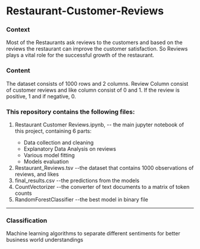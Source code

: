 # Restaurant-Customer-Reviews
### Context 
Most of the Restaurants ask reviews to the customers and based on the reviews the restaurant can improve the customer satisfaction. So Reviews plays a vital role for the successful growth of the restaurant.  
### Content 
The dataset consists of 1000 rows and 2 columns. Review Column consist of customer reviews and like column consist of 0 and 1. If the review is positive, 1 and if negative, 0.

### This repository contains the following files:
<ol>
  <li>Restaurant Customer Reviews.ipynb, -- the main jupyter notebook of this project, containing 6 parts:</li>
  <ul>
    <li>Data collection and cleaning</li>
    <li>Explanatory Data Analysis on reviews</li>
    <li>Various model fitting</li>
    <li>Models evaluation</li>
  </ul>
  <li>Restaurant_Reviews.tsv --the dataset that contains 1000 observations of reviews, and likes</li>
  <li>final_results.csv --the predictions from the models</li>
  <li>CountVectorizer --the converter of text documents to a matrix of token counts</li>
  <li>RandomForestClassifier --the best model in binary file</li>
</ol>

---

### Classification
Machine learning algorithms to separate different sentiments for better business world understandings
